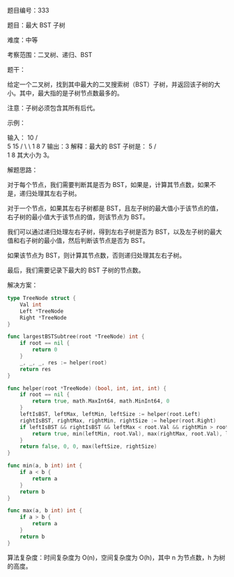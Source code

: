 题目编号：333

题目：最大 BST 子树

难度：中等

考察范围：二叉树、递归、BST

题干：

给定一个二叉树，找到其中最大的二叉搜索树（BST）子树，并返回该子树的大小。其中，最大指的是子树节点数最多的。

注意：子树必须包含其所有后代。

示例：

输入：
   10
   / \
  5  15
 / \   \ 
1   8   7
输出：3
解释：最大的 BST 子树是：
  5
 / \
1   8
其大小为 3。

解题思路：

对于每个节点，我们需要判断其是否为 BST，如果是，计算其节点数，如果不是，递归处理其左右子树。

对于一个节点，如果其左右子树都是 BST，且左子树的最大值小于该节点的值，右子树的最小值大于该节点的值，则该节点为 BST。

我们可以通过递归处理左右子树，得到左右子树是否为 BST，以及左子树的最大值和右子树的最小值，然后判断该节点是否为 BST。

如果该节点为 BST，则计算其节点数，否则递归处理其左右子树。

最后，我们需要记录下最大的 BST 子树的节点数。

解决方案：

```go
type TreeNode struct {
    Val int
    Left *TreeNode
    Right *TreeNode
}

func largestBSTSubtree(root *TreeNode) int {
    if root == nil {
        return 0
    }
    _, _, _, res := helper(root)
    return res
}

func helper(root *TreeNode) (bool, int, int, int) {
    if root == nil {
        return true, math.MaxInt64, math.MinInt64, 0
    }
    leftIsBST, leftMax, leftMin, leftSize := helper(root.Left)
    rightIsBST, rightMax, rightMin, rightSize := helper(root.Right)
    if leftIsBST && rightIsBST && leftMax < root.Val && rightMin > root.Val {
        return true, min(leftMin, root.Val), max(rightMax, root.Val), leftSize + rightSize + 1
    }
    return false, 0, 0, max(leftSize, rightSize)
}

func min(a, b int) int {
    if a < b {
        return a
    }
    return b
}

func max(a, b int) int {
    if a > b {
        return a
    }
    return b
}
```

算法复杂度：时间复杂度为 O(n)，空间复杂度为 O(h)，其中 n 为节点数，h 为树的高度。